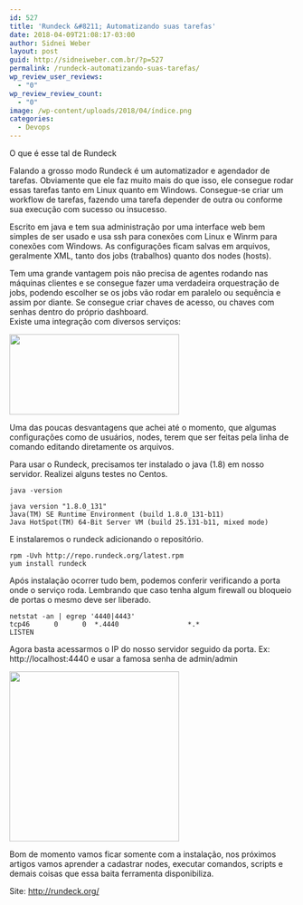 ```yaml
---
id: 527
title: 'Rundeck &#8211; Automatizando suas tarefas'
date: 2018-04-09T21:08:17-03:00
author: Sidnei Weber
layout: post
guid: http://sidneiweber.com.br/?p=527
permalink: /rundeck-automatizando-suas-tarefas/
wp_review_user_reviews:
  - "0"
wp_review_review_count:
  - "0"
image: /wp-content/uploads/2018/04/índice.png
categories:
  - Devops
---
```

O que é esse tal de Rundeck

Falando a grosso modo Rundeck é um automatizador e agendador de tarefas. Obviamente que ele faz muito mais do que isso, ele consegue rodar essas tarefas tanto em Linux quanto em Windows. Consegue-se criar um workflow de tarefas, fazendo uma tarefa depender de outra ou conforme sua execução com sucesso ou insucesso.

Escrito em java e tem sua administração por uma interface web bem simples de ser usado e usa ssh para conexões com Linux e Winrm para conexões com Windows. As configurações ficam salvas em arquivos, geralmente XML, tanto dos jobs (trabalhos) quanto dos nodes (hosts).

Tem uma grande vantagem pois não precisa de agentes rodando nas máquinas clientes e se consegue fazer uma verdadeira orquestração de jobs, podendo escolher se os jobs vão rodar em paralelo ou sequência e assim por diante. Se consegue criar chaves de acesso, ou chaves com senhas dentro do próprio dashboard.  
Existe uma integração com diversos serviços:

<img class="alignnone size-medium wp-image-545" src="http://sidneiweber.com.br/wp-content/uploads/2018/04/Captura-de-tela-de-2018-04-09-21-09-32-300x142.png" alt="" width="300" height="142" srcset="https://sidneiweber.com.br/wp-content/uploads/2018/04/Captura-de-tela-de-2018-04-09-21-09-32-300x142.png 300w, https://sidneiweber.com.br/wp-content/uploads/2018/04/Captura-de-tela-de-2018-04-09-21-09-32-768x364.png 768w, https://sidneiweber.com.br/wp-content/uploads/2018/04/Captura-de-tela-de-2018-04-09-21-09-32-1024x485.png 1024w, https://sidneiweber.com.br/wp-content/uploads/2018/04/Captura-de-tela-de-2018-04-09-21-09-32.png 1042w" sizes="(max-width: 300px) 100vw, 300px" />

Uma das poucas desvantagens que achei até o momento, que algumas configurações como de usuários, nodes, terem que ser feitas pela linha de comando editando diretamente os arquivos.

Para usar o Rundeck, precisamos ter instalado o java (1.8) em nosso servidor. Realizei alguns testes no Centos.

```shell
java -version

java version "1.8.0_131"
Java(TM) SE Runtime Environment (build 1.8.0_131-b11)
Java HotSpot(TM) 64-Bit Server VM (build 25.131-b11, mixed mode)
```

E instalaremos o rundeck adicionando o repositório.

```shell
rpm -Uvh http://repo.rundeck.org/latest.rpm
yum install rundeck
```

Após instalação ocorrer tudo bem, podemos conferir verificando a porta onde o serviço roda. Lembrando que caso tenha algum firewall ou bloqueio de portas o mesmo deve ser liberado.

```shell
netstat -an | egrep '4440|4443'
tcp46      0      0  *.4440                 *.*                    LISTEN
```

Agora basta acessarmos o IP do nosso servidor seguido da porta. Ex: http://localhost:4440 e usar a famosa senha de admin/admin

<img class="alignnone size-medium wp-image-542" src="http://sidneiweber.com.br/wp-content/uploads/2018/04/1DavE3K2jDhlyPljVdaeAeQ-300x300.png" alt="" width="300" height="300" srcset="https://sidneiweber.com.br/wp-content/uploads/2018/04/1DavE3K2jDhlyPljVdaeAeQ-300x300.png 300w, https://sidneiweber.com.br/wp-content/uploads/2018/04/1DavE3K2jDhlyPljVdaeAeQ-150x150.png 150w, https://sidneiweber.com.br/wp-content/uploads/2018/04/1DavE3K2jDhlyPljVdaeAeQ-65x65.png 65w, https://sidneiweber.com.br/wp-content/uploads/2018/04/1DavE3K2jDhlyPljVdaeAeQ-60x60.png 60w, https://sidneiweber.com.br/wp-content/uploads/2018/04/1DavE3K2jDhlyPljVdaeAeQ.png 500w" sizes="(max-width: 300px) 100vw, 300px" />

Bom de momento vamos ficar somente com a instalação, nos próximos artigos vamos aprender a cadastrar nodes, executar comandos, scripts e demais coisas que essa baita ferramenta disponibiliza.

Site: <a href="http://rundeck.org/" target="_blank">http://rundeck.org/</a>
